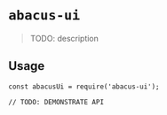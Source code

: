 # `abacus-ui`

> TODO: description

## Usage

```
const abacusUi = require('abacus-ui');

// TODO: DEMONSTRATE API
```
